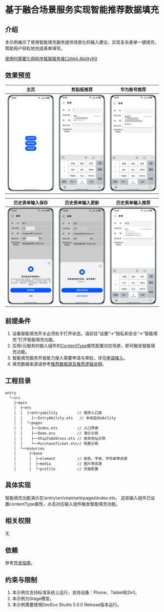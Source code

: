 # 基于融合场景服务实现智能推荐数据填充

## 介绍

本示例展示了使用智能填充服务提供场景化的输入建议，实现复杂表单一键填充，帮助用户轻松地完成表单填写。

使用时需要引用程序框架服务接口@kit.AbilityKit

## 效果预览


| **主页**                                     | **剪贴板推荐**                                       | **华为账号推荐**                                    |
|--------------------------------------------|-------------------------------------------------|-----------------------------------------------|
| <img src=screenshots/main.jpg width="250"> | <img src=screenshots/clipboard.jpg width="250"> | <img src=screenshots/account.jpg width="250"> |

| **历史表单输入保存**                                       | **历史表单输入更新**                                         | **历史表单输入推荐**                                       |
|----------------------------------------------------|------------------------------------------------------|----------------------------------------------------|
| <img src=screenshots/history_save.jpg width="250"> | <img src=screenshots/history_update.jpg width="250"> | <img src=screenshots/history_form.jpg width="250"> |

## 前提条件

1. 设备智能填充开关必须处于打开状态。请前往“设置”->“隐私和安全”->“智能填充”打开智能填充功能。
2. 应用/元服务的输入组件的[ContentType](https://developer.huawei.com/consumer/cn/doc/harmonyos-guides/scenario-fusion-intelligentfilling-appendix)属性配置对应场景，即可触发智能填充功能。 
3. 智能填充服务开放能力接入需要申请与审批，详见[申请接入](https://developer.huawei.com/consumer/cn/doc/harmonyos-guides/scenario-fusion-introduction-to-smart-fill#section1167564853816)。 
4. 填充数据来源请参考[推荐数据源及推荐逻辑说明](https://developer.huawei.com/consumer/cn/doc/harmonyos-guides/scenario-fusion-intelligentfilling-explain)。

## 工程目录
```
entry
  └─src                     
    ├─main                
    │  ├─ets              
    │  │  ├─entryability         // 程序入口类
    │  │    ├──EntryAbility.ets   // 本地启动ability
    │  │  └─pages
    │  │    ├──Index.ets         // 入口界面
    │  │    ├──Demo.ets          // 演示示例
    │  │    ├──ShipToAddress.ets // 收货地址示例
    │  │    └──PurchaseTicket.ets// 购票示例
    │  └─resources        
    │      ├─base         
    │      │  ├─element          // 颜色、字体、字符串等资源
    │      │  ├─media            // 图片等资源  
    │      │  └─profile          // 页面配置
```  

## 具体实现

智能填充功能演示在\entry\src\main\ets\pages\Index.ets， 这些输入组件已设置contentType属性，点击对应输入组件触发智能填充功能。

## 相关权限

无

## 依赖

参考[开发指南](https://developer.huawei.com/consumer/cn/doc/harmonyos-guides/scenario-fusion-introduction-to-smart-fill)。

## 约束与限制

1. 本示例仅支持标准系统上运行，支持设备：Phone、Tablet和2in1。
2. 本示例为Stage模型。
3. 本示例需要使用DevEco Studio 5.0.0 Release版本运行。


